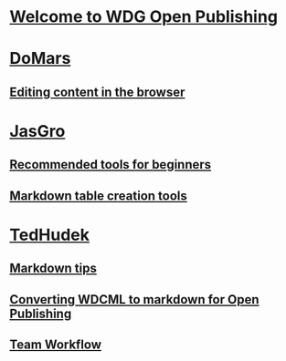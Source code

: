 # [Welcome to WDG Open Publishing](Welcome.md)
# [DoMars]()
## [Editing content in the browser](domars/Directions_To_Update_Existing_Topic_Using_Browser.md)
# [JasGro]()
## [Recommended tools for beginners](jasgro/tools-for-beginners.md)
## [Markdown table creation tools](jasgro/table_creation_tools.md)
# [TedHudek]()
## [Markdown tips](tedhudek/markdown-tips.md)
## [Converting WDCML to markdown for Open Publishing](tedhudek/wdcml-to-open-publish.md)
## [Team Workflow](tedhudek/workflow.md)


<!--HONumber=Jun16_HO1-->


